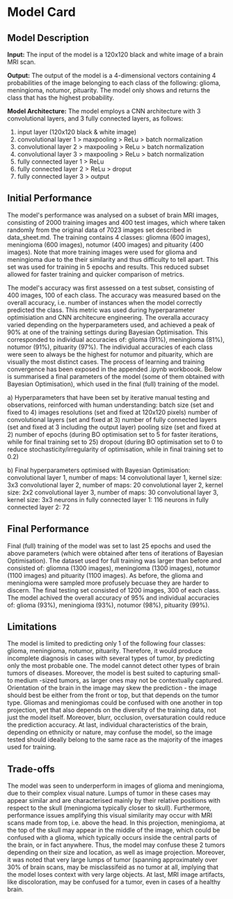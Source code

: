 # Model Card


## Model Description

**Input:** The input of the model is a 120x120 black and white image of a brain MRI scan.

**Output:** The output of the model is a 4-dimensional vectors containing 4 probabilities of the image belonging to each class of the following: glioma, meningioma, notumor, pituarity. The model only shows and returns the class that has the highest probability.

**Model Architecture:** The model employs a CNN architecture with 3 convolutional layers, and 3 fully connected layers, as follows:
1) input layer (120x120 black & white image)
2) convolutional layer 1 > maxpooling > ReLu > batch normalization
3) convolutional layer 2 > maxpooling > ReLu > batch normalization
4) convolutional layer 3 > maxpooling > ReLu > batch normalization
5) fully connected layer 1 > ReLu
6) fully connected layer 2 > ReLu > droput
7) fully connected layer 3 > output

## Initial Performance

The model's performance was analysed on a subset of brain MRI images, consisting of 2000 training images and 400 test images, which where taken randomly from the original data of 7023 images set described in data_sheet.md. The training contains 4 classes: gliomna (600 images), meningioma (600 images), notumor (400 images) and pituarity (400 images). Note that more training images were used for glioma and meningioma due to the their similarity and thus difficulty to tell apart. This set was used for training in 5 epochs and results. This reduced subset allowed for faster training and quicker comparison of metrics.

The model's accuracy was first assessed on a test subset, consisting of 400 images, 100 of each class. The accuracy was measured based on the overall accuracy, i.e. number of instances when the model correctly predicted the class. This metric was used during hyperparameter optimisiation and CNN architecure engineering. The overalla accuracy varied depending on the hyperparameters used, and achieved a peak of 90% at one of the training settings during Bayesian Optimisation. This corresponded to individual accuracies of: glioma (91%), meningioma (81%), notumor (91%), pituarity (97%). The individual accuracies of each class were seen to always be the highest for notumor and pituarity, which are visually the most distinct cases. The process of learning and training convergence has been exposed in the appended .ipynb workboook. Below is summarised a final parameters of the model (some of them  obtained with Bayesian Optimisation), which used in the final (full) training of the model.

a) Hyperparameters that have been set by iterative manual testing and observations, reinforced with human understanding:
batch size (set and fixed to 4)
images resolutions (set and fixed at 120x120 pixels)
number of convolutional layers (set and fixed at 3)
number of fully connected layers (set and fixed at 3 including the output layer)
pooling size (set and fixed at 2)
number of epochs (during BO optimisation set to 5 for faster iterations, while for final training set to 25)
dropout (during BO optimisation set to 0 to reduce stochasticity/irregularity of optimisation, while in final training set to 0.2)

b) Final hyperparameters optimised with Bayesian Optimisation:
convolutional layer 1, number of maps: 14
convolutional layer 1, kernel size: 3x3
convolutional layer 2, number of maps: 20
convolutional layer 2, kernel size: 2x2
convolutional layer 3, number of maps: 30
convolutional layer 3, kernel size: 3x3
neurons in fully connected layer 1: 116
neurons in fully connected layer 2: 72

## Final Performance

Final (full) training of the model was set to last 25 epochs and used the above parameters (which were obtained after tens of iterations of Bayesian Optimisation). The dataset used for full training was larger than before and consisted of: gliomna (1300 images), meningioma (1300 images), notumor (1100 images) and pituarity (1100 images). As before, the glioma and meningioma were sampled more profusely becuase they are harder to discern. The final testing set consisted of 1200 images, 300 of each class. The model achived the overall accuracy of 95% and individual accuracies of: glioma (93%), meningioma (93%), notumor (98%), pituarity (99%).

## Limitations

The model is limited to predicting only 1 of the following four classes: glioma, meningioma, notumor, pituarity. Therefore, it would produce incomplete diagnosis in cases with several types of tumor, by predicting only the most probable one. The model cannot detect other types of brain tumors of diseases. Moreover, the model is best suited to capturing small- to medium -sized tumors, as larger ones may not be contextually captured. Orientation of the brain in the image may skew the prediction - the image should best be either from the front or top, but that depends on the tumor type. Gliomas and meningiomas could be confused with one another in top projection, yet that also depends on the diversity of the training data, not just the model itself. Moreover, blurr, occlusion, oversaturation could reduce the prediction accuracy. At last, individual characteristics of the brain, depending on ethnicity or nature, may confuse the model, so the image tested should ideally belong to the same race as the majority of the images used for training.

## Trade-offs

The model was seen to underperform in images of glioma and meningioma, due to their complex visual nature. Lumps of tumor in these cases may appear similar and are characterised mainly by their relative positions with respect to the skull (meningioma typically closer to skull). Furthermore, performance issues amplifying this visual similarity may occur with MRI scans made from top, i.e. above the head. In this projection, meningioma, at the top of the skull may appear in the middle of the image, which could be confused with a glioma, which typically occurs inside the central parts of the brain, or in fact anywhere. Thus, the model may confuse these 2 tumors depending on their size and location, as well as image projection. Moreover, it was noted that very large lumps of tumor (spanning approximately over 30% of brain scans, may be misclassifeid as no tumor at all, implying that the model loses context with very large objects. At last, MRI image artifacts, like discoloration, may be confused for a tumor, even in cases of a healthy brain.

